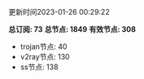 更新时间2023-01-26 00:29:22

**总订阅: 73**
**总节点: 1849**
**有效节点: 308**
- trojan节点: 40
- v2ray节点: 130
- ss节点: 138
